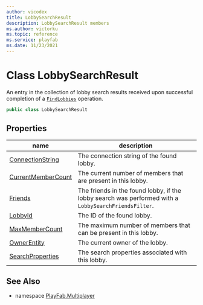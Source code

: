 ```yaml
---
author: vicodex
title: LobbySearchResult
description: LobbySearchResult members
ms.author: victorku
ms.topic: reference
ms.service: playfab
ms.date: 11/23/2021
---
```


# Class LobbySearchResult

An entry in the collection of lobby search results received upon successful completion of a [`FindLobbies`](./PlayFabMultiplayer/FindLobbies.md) operation.

```csharp
public class LobbySearchResult
```

## Properties

| name | description |
| --- | --- |
| [ConnectionString](LobbySearchResult/ConnectionString.md) | The connection string of the found lobby. |
| [CurrentMemberCount](LobbySearchResult/CurrentMemberCount.md) | The current number of members that are present in this lobby. |
| [Friends](LobbySearchResult/Friends.md) | The friends in the found lobby, if the lobby search was performed with a `LobbySearchFriendsFilter`. |
| [LobbyId](LobbySearchResult/LobbyId.md) | The ID of the found lobby. |
| [MaxMemberCount](LobbySearchResult/MaxMemberCount.md) | The maximum number of members that can be present in this lobby. |
| [OwnerEntity](LobbySearchResult/OwnerEntity.md) | The current owner of the lobby. |
| [SearchProperties](LobbySearchResult/SearchProperties.md) | The search properties associated with this lobby. |

## See Also

* namespace [PlayFab.Multiplayer](../PlayFabMultiplayerSDK.md)
